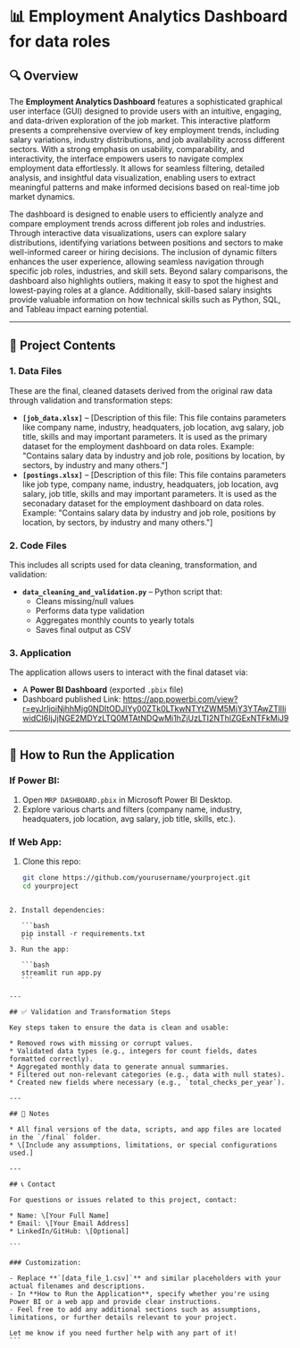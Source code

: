 # 📊 Employment Analytics Dashboard for data roles

## 🔍 Overview

The **Employment Analytics Dashboard** features a sophisticated graphical user interface (GUI) designed to provide users with an intuitive, engaging, and data-driven exploration of the job market. This interactive platform presents a comprehensive overview of key employment trends, including salary variations, industry distributions, and job availability across different sectors. With a strong emphasis on usability, comparability, and interactivity, the interface empowers users to navigate complex employment data effortlessly. It allows for seamless filtering, detailed analysis, and insightful data visualization, enabling users to extract meaningful patterns and make informed decisions based on real-time job market dynamics.

The dashboard is designed to enable users to efficiently analyze and compare employment trends across different job roles and industries. Through interactive data visualizations, users can explore salary distributions, identifying variations between positions and sectors to make well-informed career or hiring decisions. The inclusion of dynamic filters enhances the user experience, allowing seamless navigation through specific job roles, industries, and skill sets. Beyond salary comparisons, the dashboard also highlights outliers, making it easy to spot the highest and lowest-paying roles at a glance. Additionally, skill-based salary insights provide valuable information on how technical skills such as Python, SQL, and Tableau impact earning potential.

---

## 📁 Project Contents

### 1. **Data Files**
These are the final, cleaned datasets derived from the original raw data through validation and transformation steps:

- **`[job_data.xlsx]`** – [Description of this file: This file contains parameters like company name, industry, headquaters, job location, avg salary, job title, skills and may important parameters. It is used as the primary dataset for the employment dashboard on data roles. Example: "Contains salary data by industry and job role, positions by location, by sectors, by industry and many others."]
- **`[postings.xlsx]`** – [Description of this file: This file contains parameters like job type, company name, industry, headquaters, job location, avg salary, job title, skills and may important parameters. It is used as the seconadary dataset for the employment dashboard on data roles. Example: "Contains salary data by industry and job role, positions by location, by sectors, by industry and many others."]


### 2. **Code Files**
This includes all scripts used for data cleaning, transformation, and validation:

- **`data_cleaning_and_validation.py`** – Python script that:
  - Cleans missing/null values
  - Performs data type validation
  - Aggregates monthly counts to yearly totals
  - Saves final output as CSV


### 3. **Application**
The application allows users to interact with the final dataset via:
- A **Power BI Dashboard** (exported `.pbix` file)
- Dashboard published Link: https://app.powerbi.com/view?r=eyJrIjoiNjhhMjg0NDItODJlYy00ZTk0LTkwNTYtZWM5MjY3YTAwZTllIiwidCI6IjJjNGE2MDYzLTQ0MTAtNDQwMi1hZjUzLTI2NThlZGExNTFkMiJ9


---

## 🚀 How to Run the Application

### If Power BI:
1. Open `MRP DASHBOARD.pbix` in Microsoft Power BI Desktop.
2. Explore various charts and filters (company name, industry, headquaters, job location, avg salary, job title, skills, etc.).

### If Web App:
1. Clone this repo:
   ```bash
   git clone https://github.com/yourusername/yourproject.git
   cd yourproject
````

2. Install dependencies:

   ```bash
   pip install -r requirements.txt
   ```
3. Run the app:

   ```bash
   streamlit run app.py
   ```

---

## ✅ Validation and Transformation Steps

Key steps taken to ensure the data is clean and usable:

* Removed rows with missing or corrupt values.
* Validated data types (e.g., integers for count fields, dates formatted correctly).
* Aggregated monthly data to generate annual summaries.
* Filtered out non-relevant categories (e.g., data with null states).
* Created new fields where necessary (e.g., `total_checks_per_year`).

---

## 📌 Notes

* All final versions of the data, scripts, and app files are located in the `/final` folder.
* \[Include any assumptions, limitations, or special configurations used.]

---

## 📞 Contact

For questions or issues related to this project, contact:

* Name: \[Your Full Name]
* Email: \[Your Email Address]
* LinkedIn/GitHub: \[Optional]

```

### Customization:

- Replace **`[data_file_1.csv]`** and similar placeholders with your actual filenames and descriptions.
- In **How to Run the Application**, specify whether you're using Power BI or a web app and provide clear instructions.
- Feel free to add any additional sections such as assumptions, limitations, or further details relevant to your project.

Let me know if you need further help with any part of it!
```
